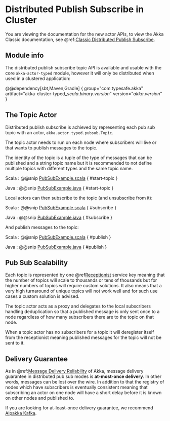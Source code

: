 # Distributed Publish Subscribe in Cluster

You are viewing the documentation for the new actor APIs, to view the Akka Classic documentation, see @ref:[Classic Distributed Publish Subscribe](../distributed-pub-sub.md).

## Module info

The distributed publish subscribe topic API is available and usable with the core `akka-actor-typed` module, however it will only be distributed
when used in a clustered application:

@@dependency[sbt,Maven,Gradle] {
  group="com.typesafe.akka"
  artifact="akka-cluster-typed_$scala.binary.version$"
  version="$akka.version$"
}

## The Topic Actor

Distributed publish subscribe is achieved by representing each pub sub topic with an actor, `akka.actor.typed.pubsub.Topic`. 

The topic actor needs to run on each node where subscribers will live or that wants to publish messages to the topic.
 
The identity of the topic is a tuple of the type of messages that can be published and a string topic name but it is recommended
to not define multiple topics with different types and the same topic name.

Scala
:  @@snip [PubSubExample.scala](/akka-actor-typed-tests/src/test/scala/docs/akka/typed/pubsub/PubSubExample.scala) { #start-topic }

Java
:  @@snip [PubSubExample.java](/akka-actor-typed-tests/src/test/java/jdocs/akka/typed/pubsub/PubSubExample.java) { #start-topic }

Local actors can then subscribe to the topic (and unsubscribe from it):

Scala
:  @@snip [PubSubExample.scala](/akka-actor-typed-tests/src/test/scala/docs/akka/typed/pubsub/PubSubExample.scala) { #subscribe }

Java
:  @@snip [PubSubExample.java](/akka-actor-typed-tests/src/test/java/jdocs/akka/typed/pubsub/PubSubExample.java) { #subscribe }

And publish messages to the topic:

Scala
:  @@snip [PubSubExample.scala](/akka-actor-typed-tests/src/test/scala/docs/akka/typed/pubsub/PubSubExample.scala) { #publish }

Java
:  @@snip [PubSubExample.java](/akka-actor-typed-tests/src/test/java/jdocs/akka/typed/pubsub/PubSubExample.java) { #publish }

## Pub Sub Scalability

Each topic is represented by one @ref[Receptionist](actor-discovery.md) service key meaning that the number of topics 
will scale to thousands or tens of thousands but for higher numbers of topics will require custom solutions. It also means
that a very high turnaround of unique topics will not work well and for such use cases a custom solution is advised.

The topic actor acts as a proxy and delegates to the local subscribers handling deduplication so that a published message
is only sent once to a node regardless of how many subscribers there are to the topic on that node.

When a topic actor has no subscribers for a topic it will deregister itself from the receptionist meaning published messages
for the topic will not be sent to it.

## Delivery Guarantee

As in @ref:[Message Delivery Reliability](../general/message-delivery-reliability.md) of Akka, message delivery guarantee in distributed pub sub modes is **at-most-once delivery**. In other words, messages can be lost over the wire. In addition to that the registry of nodes which have subscribers is eventually consistent
meaning that subscribing an actor on one node will have a short delay before it is known on other nodes and published to.

If you are looking for at-least-once delivery guarantee, we recommend [Alpakka Kafka](https://doc.akka.io/docs/alpakka-kafka/current/).


